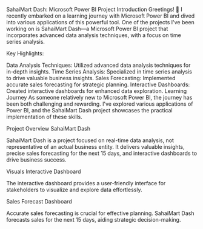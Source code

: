 SahaiMart Dash: Microsoft Power BI Project
Introduction
Greetings! 👋 I recently embarked on a learning journey with Microsoft Power BI and dived into various applications of this powerful tool. One of the projects I've been working on is SahaiMart Dash—a Microsoft Power BI project that incorporates advanced data analysis techniques, with a focus on time series analysis.

Key Highlights:

Data Analysis Techniques: Utilized advanced data analysis techniques for in-depth insights.
Time Series Analysis: Specialized in time series analysis to drive valuable business insights.
Sales Forecasting: Implemented accurate sales forecasting for strategic planning.
Interactive Dashboards: Created interactive dashboards for enhanced data exploration.
Learning Journey
As someone relatively new to Microsoft Power BI, the journey has been both challenging and rewarding. I've explored various applications of Power BI, and the SahaiMart Dash project showcases the practical implementation of these skills.

Project Overview
SahaiMart Dash

SahaiMart Dash is a project focused on real-time data analysis, not representative of an actual business entity. It delivers valuable insights, precise sales forecasting for the next 15 days, and interactive dashboards to drive business success.

Visuals
Interactive Dashboard

The interactive dashboard provides a user-friendly interface for stakeholders to visualize and explore data effortlessly.

Sales Forecast Dashboard

Accurate sales forecasting is crucial for effective planning. SahaiMart Dash forecasts sales for the next 15 days, aiding strategic decision-making.
